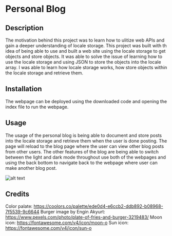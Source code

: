 # Personal Blog

## Description
The motivation behind this project was to learn how to ulitize web APIs and gain a deeper understanding of locale storage. This project was built with th idea of being able to use and built a web site using the locale storage to get objects and store objects. It was able to solve the issue of learning how to use the locale storage and using JSON to store the objects into the locale array. I was able to learn how locale storage works, how store objects within the locale storage and retrieve them. 
## Installation
The webpage can be deployed using the downloaded code and opening the index file to run the webpage.

## Usage
The usage of the personal blog is being able to document and store posts into the locale storage and retrieve them when the user is done posting. The page will reload to the blog page where the user can view other blog posts from other users. The other features of the blog are being able to switch between the light and dark mode throughout use both of the webpages and using the back bottom to navigate back to the webpage where user can make another blog post.

![alt text](assets/images/screenshot.png)

## Credits
Color palate: https://coolors.co/palette/ede0d4-e6ccb2-ddb892-b08968-7f5539-9c6644
Burger image by Engin Akyurt: https://www.pexels.com/photo/plate-of-fries-and-burger-3219483/
Moon icon: https://fontawesome.com/v4/icon/moon-o
Sun icon: https://fontawesome.com/v4/icon/sun-o
